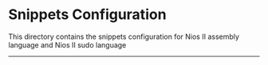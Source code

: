# **Snippets Configuration**

This directory contains the snippets configuration for Nios II assembly language and Nios II sudo language

---
